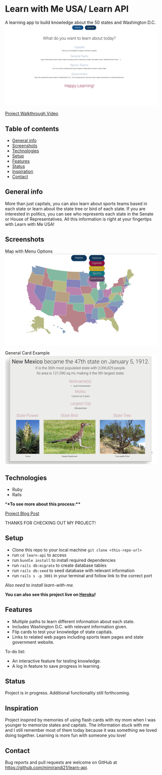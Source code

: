# Learn with Me USA/ Learn API

A learning app to build knowledge about the 50 states and Washington D.C.
![screenshot](./public/LearnHome.png)

[Project Walkthrough Video](https://youtu.be/lkqW9ps84wQ)

## Table of contents

- [General info](#general-info)
- [Screenshots](#screenshots)
- [Technologies](#technologies)
- [Setup](#setup)
- [Features](#features)
- [Status](#status)
- [Inspiration](#inspiration)
- [Contact](#contact)

## General info

More than just capitals, you can also learn about sports teams based in each state or learn about the state tree or bird of each state. If you are interested in politics, you can see who represents each state in the Senate or House of Representatives. All this information is right at your fingertips with Learn with Me USA!

## Screenshots

Map with Menu Options
![Main screenshot](./public/LearnMain.png)

General Card Example
![Card screenshot](./public/LearnCard.png)

## Technologies

- Ruby
- Rails

\***\*To see more about this process:\*\***

[Project Blog Post](https://dev.to/meemeek/going-flippy-for-react-igm)

THANKS FOR CHECKING OUT MY PROJECT!

## Setup

- Clone this repo to your local machine `git clone <this-repo-url>`
- run `cd learn-api` to access
- run `bundle install` to install required dependencies
- run `rails db:migrate` to create database tables
- run `rails db:seed` to seed database with relevant information
- run `rails s -p 3001` in your terminal and follow link to the correct port

_Also need to install learn-with-me._

**You can also see this project live on [Heroku](https://learn-with-me-usa.herokuapp.com/)!**

## Features

- Multiple paths to learn different information about each state.
- Includes Washington D.C. with relevant information given.
- Flip cards to test your knowledge of state capitals.
- Links to related web pages including sports team pages and state government website.

To-do list:

- An interactive feature for testing knowledge.
- A log in feature to save progress in learning.

## Status

Project is in progress. Additional functionality still forthcoming.

## Inspiration

Project inspired by memories of using flash cards with my mom when I was younger to memorize states and capitals. The information stuck with me and I still remember most of them today because it was something we loved doing together. Learning is more fun with someone you love!

## Contact

Bug reports and pull requests are welcome on GitHub at https://github.com/mimirandi21/learn-api.
